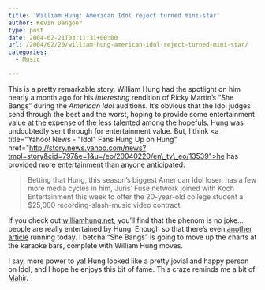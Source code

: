 ```yaml
---
title: 'William Hung: American Idol reject turned mini-star'
author: Kevin Dangoor
type: post
date: 2004-02-21T03:11:31+00:00
url: /2004/02/20/william-hung-american-idol-reject-turned-mini-star/
categories:
  - Music

---
```

This is a pretty remarkable story. William Hung had the spotlight on him nearly a month ago for his _interesting_ rendition of Ricky Martin&#8217;s &#8220;She Bangs&#8221; during the _American Idol_ auditions. It&#8217;s obvious that the Idol judges send through the best and the worst, hoping to provide some entertainment value at the expense of the less talented among the hopefuls. Hung was undoubtedly sent through for entertainment value. But, I think <a title="Yahoo! News - "Idol" Fans Hung Up on Hung" href="http://story.news.yahoo.com/news?tmpl=story&cid=797&e=1&u=/eo/20040220/en\_tv\_eo/13539">he has provided more entertainment than anyone anticipated:</a>

> Betting that Hung, this season&#8217;s biggest American Idol loser, has a few more media cycles in him, Juris&#8217; Fuse network joined with Koch Entertainment this week to offer the 20-year-old college student a $25,000 recording-slash-music video contract.

If you check out [williamhung.net][1], you&#8217;ll find that the phenom is no joke&#8230; people are really entertained by Hung. Enough so that there&#8217;s even [another article][2] running today. I betcha &#8220;She Bangs&#8221; is going to move up the charts at the karaoke bars, complete with William Hung moves.

I say, more power to ya! Hung looked like a pretty jovial and happy person on Idol, and I hope he enjoys this bit of fame. This craze reminds me a bit of [Mahir][3].

 [1]: http://www.williamhung.net
 [2]: http://launch.yahoo.com/read/news.asp?contentID=216969
 [3]: http://www.salon.com/tech/log/1999/11/04/mahir/